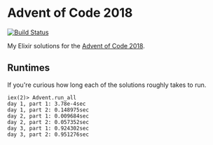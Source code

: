 # Advent of Code 2018

[![Build Status](https://travis-ci.org/sevenseacat/advent_of_code_2018.svg?branch=master)](https://travis-ci.org/sevenseacat/advent_of_code_2018)

My Elixir solutions for the [Advent of Code 2018](http://adventofcode.com/2018).

## Runtimes

If you're curious how long each of the solutions roughly takes to run.

```
iex(2)> Advent.run_all
day 1, part 1: 3.78e-4sec
day 1, part 2: 0.148975sec
day 2, part 1: 0.009684sec
day 2, part 2: 0.057352sec
day 3, part 1: 0.924302sec
day 3, part 2: 0.951276sec
```
